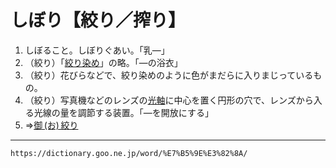 # しぼり【絞り／搾り】

1.  しぼること。しぼりぐあい。「乳―」
2.  （絞り）「[絞り染め](https://dictionary.goo.ne.jp/word/%E7%B5%9E%E3%82%8A%E6%9F%93/#jn-100533)」の略。「―の浴衣」
3.  （絞り）花びらなどで、絞り染めのように色がまだらに入りまじっているもの。
4.  （絞り）写真機などのレンズの[光軸](https://dictionary.goo.ne.jp/word/%E5%85%89%E8%BB%B8/#jn-73094)に中心を置く円形の穴で、レンズから入る光線の量を調節する装置。「―を開放にする」
5.   ⇒[御 (お) 絞り](https://dictionary.goo.ne.jp/word/%E5%BE%A1%E7%B5%9E%E3%82%8A/#jn-31091)

---
`https://dictionary.goo.ne.jp/word/%E7%B5%9E%E3%82%8A/`